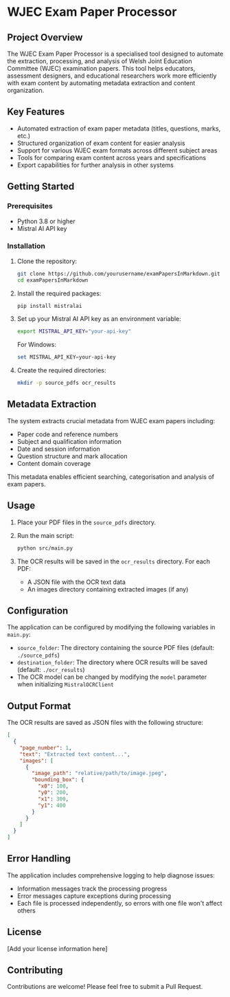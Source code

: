 # WJEC Exam Paper Processor

## Project Overview

The WJEC Exam Paper Processor is a specialised tool designed to automate the extraction, processing, and analysis of Welsh Joint Education Committee (WJEC) examination papers. This tool helps educators, assessment designers, and educational researchers work more efficiently with exam content by automating metadata extraction and content organization.

## Key Features

- Automated extraction of exam paper metadata (titles, questions, marks, etc.)
- Structured organization of exam content for easier analysis
- Support for various WJEC exam formats across different subject areas
- Tools for comparing exam content across years and specifications
- Export capabilities for further analysis in other systems

## Getting Started

### Prerequisites

- Python 3.8 or higher
- Mistral AI API key

### Installation

1. Clone the repository:

   ```bash
   git clone https://github.com/yourusername/examPapersInMarkdown.git
   cd examPapersInMarkdown
   ```

2. Install the required packages:

   ```bash
   pip install mistralai
   ```

3. Set up your Mistral AI API key as an environment variable:

   ```bash
   export MISTRAL_API_KEY="your-api-key"
   ```

   For Windows:

   ```powershell
   set MISTRAL_API_KEY=your-api-key
   ```

4. Create the required directories:

   ```bash
   mkdir -p source_pdfs ocr_results
   ```

## Metadata Extraction

The system extracts crucial metadata from WJEC exam papers including:

- Paper code and reference numbers
- Subject and qualification information
- Date and session information
- Question structure and mark allocation
- Content domain coverage

This metadata enables efficient searching, categorisation and analysis of exam papers.

## Usage

1. Place your PDF files in the `source_pdfs` directory.

2. Run the main script:

   ```bash
   python src/main.py
   ```

3. The OCR results will be saved in the `ocr_results` directory. For each PDF:
   - A JSON file with the OCR text data
   - An images directory containing extracted images (if any)

## Configuration

The application can be configured by modifying the following variables in `main.py`:

- `source_folder`: The directory containing the source PDF files (default: `./source_pdfs`)
- `destination_folder`: The directory where OCR results will be saved (default: `./ocr_results`)
- The OCR model can be changed by modifying the `model` parameter when initializing `MistralOCRClient`

## Output Format

The OCR results are saved as JSON files with the following structure:

```json
[
  {
    "page_number": 1,
    "text": "Extracted text content...",
    "images": [
      {
        "image_path": "relative/path/to/image.jpeg",
        "bounding_box": {
          "x0": 100,
          "y0": 200,
          "x1": 300,
          "y1": 400
        }
      }
    ]
  }
]
```

## Error Handling

The application includes comprehensive logging to help diagnose issues:

- Information messages track the processing progress
- Error messages capture exceptions during processing
- Each file is processed independently, so errors with one file won't affect others

## License

[Add your license information here]

## Contributing

Contributions are welcome! Please feel free to submit a Pull Request.
